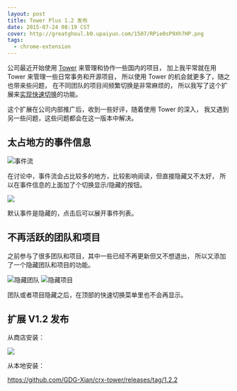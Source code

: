 ```yaml
---
layout: post
title: Tower Plus 1.2 发布
date: 2015-07-24 08:19 CST
cover: http://greatghoul.b0.upaiyun.com/1507/RPie0sP9Xh7HP.png
tags:
  - chrome-extension
---
```


公司最近开始使用 [Tower] 来管理和协作一些国内的项目，
加上我平常就在用 Tower 来管理一些日常事务和开源项目，
所以使用 Tower 的机会就更多了，随之也带来些问题，
在不同团队的项目间频繁切换是非常麻烦的，
所以我写了这个扩展来[实现快速切换][1]的功能。

这个扩展在公司内部推广后，收到一些好评，随着使用 Tower 的深入，
我又遇到另一些问题，这些问题都会在这一版本中解决。

## 太占地方的事件信息

![事件流](http://greatghoul.b0.upaiyun.com/1507/Uj5Hf4TFbnDlN.png)

在讨论中，事件流会占比较多的地方，比较影响阅读，但直接隐藏又不太好，
所以在事件信息的上面加了个切换显示/隐藏的按钮。

![](http://greatghoul.b0.upaiyun.com/1507/qaUeoEuoXICyh.png)

默认事件是隐藏的，点击后可以展开事件列表。

## 不再活跃的团队和项目

之前参与了很多团队和项目，其中一些已经不再更新但又不想退出，
所以又添加了一个隐藏团队和项目的功能。

![隐藏团队](http://greatghoul.b0.upaiyun.com/1507/fDU5wqqMqnegx.png)
![隐藏项目](http://greatghoul.b0.upaiyun.com/1507/TPmn0g0Sb-3Lh.png)

团队或者项目隐藏之后，在顶部的快速切换菜单里也不会再显示。

## 扩展 V1.2 发布

从商店安装：

<a href="https://chrome.google.com/webstore/detail/twoerim-plus/dfhmgoomjkcdlfclkpjpmhjgpdakijke"><img src="https://camo.githubusercontent.com/334b4f665751356b1f4afb758f8ddde55b9c71b8/68747470733a2f2f7261772e6769746875622e636f6d2f476f6f676c654368726f6d652f6368726f6d652d6170702d73616d706c65732f6d61737465722f74727969746e6f77627574746f6e5f736d616c6c2e706e67" border="0" style="max-width:100%;"></a>

从本地安装：

<https://github.com/GDG-Xian/crx-tower/releases/tag/1.2.2>


[1]: http://g2w.me/2015/04/tower-plug-v1-1/

[Tower]: https://tower.im/